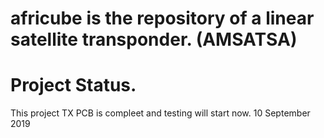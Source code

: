 # africube is the repository of a linear satellite transponder. (AMSATSA)

# Project Status.
This project TX PCB is compleet and testing will start now. 10 September 2019
